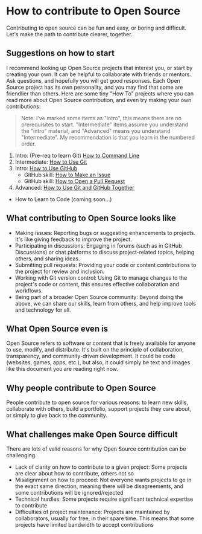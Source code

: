 # How to contribute to Open Source

Contributing to open source can be fun and easy, or boring and difficult. Let's make the path to contribute clearer, together.

## Suggestions on how to start

I recommend looking up Open Source projects that interest you, or start by creating your own. It can be helpful to collaborate with friends or mentors. Ask questions, and hopefully you will get good responses. Each Open Source project has its own personality, and you may find that some are friendlier than others. Here are some tiny "How To" projects where you can read more about Open Source contribution, and even try making your own contributions:

> Note: I've marked some items as "Intro", this means there are no prerequisites to start. "Intermediate" items assume you understand the "intro" material, and "Advanced" means you understand "Intermediate". My recommendation is that you learn in the numbered order.

1. Intro: (Pre-req to learn Git) [How to Command Line](https://github.com/avidrucker/how-to-command-line)
2. Intermediate: [How to Use Git](https://github.com/avidrucker/how-to-git)
3. Intro: [How to Use GitHub](https://github.com/avidrucker/how-to-github)
    - GitHub skill: [How to Make an Issue](https://github.com/avidrucker/how-to-make-an-issue)
    - GitHub skill: [How to Open a Pull Request](https://github.com/avidrucker/how-to-make-a-pull-request)
4. Advanced: [How to Use Git and GitHub Together](https://github.com/avidrucker/how-to-git-and-github-together)

- How to Learn to Code (coming soon...)

## What contributing to Open Source looks like

- Making issues: Reporting bugs or suggesting enhancements to projects. It's like giving feedback to improve the project.
- Participating in discussions: Engaging in forums (such as in GitHub Discussions) or chat platforms to discuss project-related topics, helping others, and sharing ideas.
- Submitting pull requests: Providing your code or content contributions to the project for review and inclusion.
- Working with Git version control: Using Git to manage changes to the project's code or content, this ensures effective collaboration and workflows.
- Being part of a broader Open Source community: Beyond doing the above, we can share our skills, learn from others, and help improve tools and technology for all.

## What Open Source even is

Open Source refers to software or content that is freely available for anyone to use, modify, and distribute. It's built on the principle of collaboration, transparency, and community-driven development. It could be code (websites, games, apps, etc.), but also, it could simply be text and images like this document you are reading right now.

## Why people contribute to Open Source

People contribute to open source for various reasons: to learn new skills, collaborate with others, build a portfolio, support projects they care about, or simply to give back to the community.

## What challenges make Open Source difficult

There are lots of valid reasons for why Open Source contribution can be challenging.

- Lack of clarity on how to contribute to a given project: Some projects are clear about how to contribute, others not so
- Misalignment on how to proceed: Not everyone wants projects to go in the exact same direction, meaning there will be disagreements, and some contributions will be ignored/rejected
- Technical hurdles: Some projects require significant technical expertise to contribute
- Difficulties of project maintenance: Projects are maintained by collaborators, usually for free, in their spare time. This means that some projects have limited bandwidth to accept contributions
